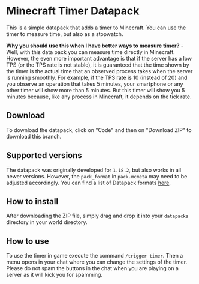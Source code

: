 # Minecraft Timer Datapack
This is a simple datapack that adds a timer to Minecraft. You can use the timer to measure time, but also as a stopwatch.

**Why you should use this when I have better ways to measure timer?** - Well, with this data pack you can measure time directly in Minecraft. However, the even more important advantage is that if the server has a low TPS (or the TPS rate is not stable), it is guaranteed that the time shown by the timer is the actual time that an observed process takes when the server is running smoothly. For example, if the TPS rate is 10 (instead of 20) and you observe an operation that takes 5 minutes, your smartphone or any other timer will show more than 5 minutes. But this timer will show you 5 minutes because, like any process in Minecraft, it depends on the tick rate.
## Download
To download the datapack, click on "Code" and then on "Download ZIP" to download this branch.
## Supported versions
The datapack was originally developed for `1.18.2`, but also works in all newer versions. However, the `pack_format` in `pack.mcmeta` may need to be adjusted accordingly. You can find a list of Datapack formats [here](https://minecraft.wiki/w/Pack_format).
## How to install
After downloading the ZIP file, simply drag and drop it into your `datapacks` directory in your world directory.
## How to use
To use the timer in game execute the command `/trigger timer`. Then a menu opens in your chat where you can change the settings of the timer. Please do  not spam the buttons in the chat when you are playing on a server as it will kick you for spamming.
